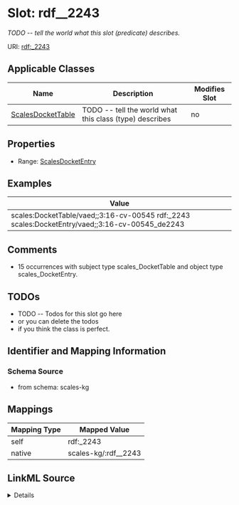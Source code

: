 

# Slot: rdf__2243


_TODO -- tell the world what this slot (predicate) describes._





URI: [rdf:_2243](http://www.w3.org/1999/02/22-rdf-syntax-ns#_2243)



<!-- no inheritance hierarchy -->





## Applicable Classes

| Name | Description | Modifies Slot |
| --- | --- | --- |
| [ScalesDocketTable](../classes/ScalesDocketTable.md) | TODO -- tell the world what this class (type) describes |  no  |







## Properties

* Range: [ScalesDocketEntry](../classes/ScalesDocketEntry.md)






## Examples

| Value |
| --- |
| scales:DocketTable/vaed;;3:16-cv-00545 rdf:_2243 scales:DocketEntry/vaed;;3:16-cv-00545_de2243 |

## Comments

* 15 occurrences with subject type scales_DocketTable and object type scales_DocketEntry.

## TODOs

* TODO -- Todos for this slot go here
* or you can delete the todos
* if you think the class is perfect.

## Identifier and Mapping Information







### Schema Source


* from schema: scales-kg




## Mappings

| Mapping Type | Mapped Value |
| ---  | ---  |
| self | rdf:_2243 |
| native | scales-kg/:rdf__2243 |




## LinkML Source

<details>
```yaml
name: rdf__2243
description: TODO -- tell the world what this slot (predicate) describes.
todos:
- TODO -- Todos for this slot go here
- or you can delete the todos
- if you think the class is perfect.
comments:
- 15 occurrences with subject type scales_DocketTable and object type scales_DocketEntry.
examples:
- value: scales:DocketTable/vaed;;3:16-cv-00545 rdf:_2243 scales:DocketEntry/vaed;;3:16-cv-00545_de2243
from_schema: scales-kg
rank: 1000
slot_uri: rdf:_2243
alias: rdf__2243
domain_of:
- scales_DocketTable
range: scales_DocketEntry

```
</details>